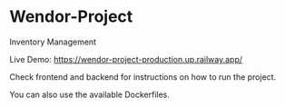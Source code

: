 # Wendor-Project
Inventory Management

Live Demo: https://wendor-project-production.up.railway.app/

Check frontend and backend for instructions on how to run the project.

You can also use the available Dockerfiles.
